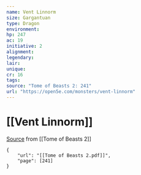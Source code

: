 ```yaml
---
name: Vent Linnorm
size: Gargantuan
type: Dragon
environment: 
hp: 247
ac: 19
initiative: 2
alignment: 
legendary: 
lair: 
unique: 
cr: 16
tags: 
source: "Tome of Beasts 2: 241"
url: "https://open5e.com/monsters/vent-linnorm"
---
```

# [[Vent Linnorm]]

[Source](zotero://open-pdf/library/items/9UQIAB6R?page=241) from [[Tome of Beasts 2]]

```pdf
{
	"url": "[[Tome of Beasts 2.pdf]]",
	"page": [241]
}
```

